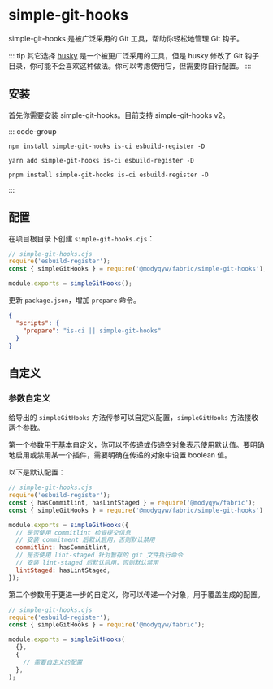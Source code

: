 # simple-git-hooks

simple-git-hooks 是被广泛采用的 Git 工具，帮助你轻松地管理 Git 钩子。

::: tip 其它选择
[husky](https://typicode.github.io/husky/) 是一个被更广泛采用的工具，但是 husky 修改了 Git 钩子目录，你可能不会喜欢这种做法。你可以考虑使用它，但需要你自行配置。
:::

## 安装

首先你需要安装 simple-git-hooks。目前支持 simple-git-hooks v2。

::: code-group

```shell [npm]
npm install simple-git-hooks is-ci esbuild-register -D
```

```shell [yarn]
yarn add simple-git-hooks is-ci esbuild-register -D
```

```shell [pnpm]
pnpm install simple-git-hooks is-ci esbuild-register -D
```

:::

## 配置

在项目根目录下创建 `simple-git-hooks.cjs`：

```javascript
// simple-git-hooks.cjs
require('esbuild-register');
const { simpleGitHooks } = require('@modyqyw/fabric/simple-git-hooks');

module.exports = simpleGitHooks();
```

更新 `package.json`，增加 `prepare` 命令。

```json
{
  "scripts": {
    "prepare": "is-ci || simple-git-hooks"
  }
}
```

## 自定义

### 参数自定义

给导出的 `simpleGitHooks` 方法传参可以自定义配置，`simpleGitHooks` 方法接收两个参数。

第一个参数用于基本自定义，你可以不传递或传递空对象表示使用默认值。要明确地启用或禁用某一个插件，需要明确在传递的对象中设置 boolean 值。

以下是默认配置：

```javascript
// simple-git-hooks.cjs
require('esbuild-register');
const { hasCommitlint, hasLintStaged } = require('@modyqyw/fabric');
const { simpleGitHooks } = require('@modyqyw/fabric/simple-git-hooks');

module.exports = simpleGitHooks({
  // 是否使用 commitlint 检查提交信息
  // 安装 commitment 后默认启用，否则默认禁用
  commitlint: hasCommitlint,
  // 是否使用 lint-staged 针对暂存的 git 文件执行命令
  // 安装 lint-staged 后默认启用，否则默认禁用
  lintStaged: hasLintStaged,
});
```

第二个参数用于更进一步的自定义，你可以传递一个对象，用于覆盖生成的配置。

```javascript
// simple-git-hooks.cjs
require('esbuild-register');
const { simpleGitHooks } = require('@modyqyw/fabric');

module.exports = simpleGitHooks(
  {},
  {
    // 需要自定义的配置
  },
);
```
